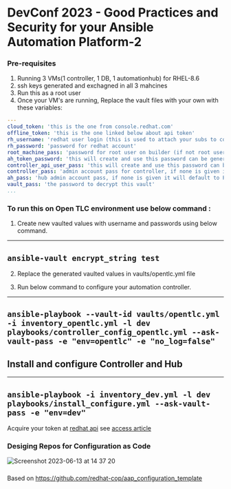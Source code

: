 # DevConf 2023 - Good Practices and Security for your Ansible Automation Platform-2

### Pre-requisites

1) Running 3 VMs(1 controller, 1 DB, 1 automationhub) for RHEL-8.6 
2) ssh keys generated and exchagned in all 3 mahcines
3) Run this as a root user
4) Once your VM's are running, Replace the vault files with your own with these variables:

```yaml
---
cloud_token: 'this is the one from console.redhat.com'
offline_token: 'this is the one linked below about api token'
rh_username: 'redhat user login (this is used to attach your subs to controller)'
rh_password: 'password for redhat account'
root_machine_pass: 'password for root user on builder (if not root user more changes will need to be made)'
ah_token_password: 'this will create and use this password can be generated'
controller_api_user_pass: 'this will create and use this password can be generated'
controller_pass: 'admin account pass for controller, if none is given it will default to Password1234!'
ah_pass: 'hub admin account pass, if none is given it will default to Password1234!'
vault_pass: 'the password to decrypt this vault'
...
```
### To run this on Open TLC environment use below command :

1) Create new vaulted values with username and passwords using below command.

---
`ansible-vault encrypt_string test`
---

2) Replace the generated vaulted values in vaults/opentlc.yml file

3) Run below command to configure your automation controller.

---
`ansible-playbook --vault-id vaults/opentlc.yml -i inventory_opentlc.yml -l dev playbooks/controller_config_opentlc.yml --ask-vault-pass -e "env=opentlc" -e "no_log=false"`
---

## Install and configure Controller and Hub

---
`ansible-playbook -i inventory_dev.yml -l dev playbooks/install_configure.yml --ask-vault-pass -e "env=dev"`
---

Acquire your token at [redhat api](https://access.redhat.com/management/api/) see [access article](https://access.redhat.com/articles/3626371)

### Desiging Repos for Configuration as Code
![Screenshot 2023-06-13 at 14 37 20](https://github.com/arnav3000/aap_configuration_template/assets/105802773/7bc6ca28-b7c7-47b9-abae-d30eb46e77ce)


### 
Based on https://github.com/redhat-cop/aap_configuration_template




